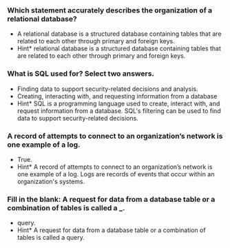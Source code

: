 ### Which statement accurately describes the organization of a relational database?

- A relational database is a structured database containing tables that are related to each other through primary and foreign keys.
- Hint\* relational database is a structured database containing tables that are related to each other through primary and foreign keys.

### What is SQL used for? Select two answers.

- Finding data to support security-related decisions and analysis.
- Creating, interacting with, and requesting information from a database
- Hint\* SQL is a programming language used to create, interact with, and request information from a database. SQL's filtering can be used to find data to support security-related decisions.

### A record of attempts to connect to an organization’s network is one example of a log.

- True.
- Hint\* A record of attempts to connect to an organization’s network is one example of a log. Logs are records of events that occur within an organization's systems.

### Fill in the blank: A request for data from a database table or a combination of tables is called a **\_**.

- query.
- Hint\* A request for data from a database table or a combination of tables is called a query.
